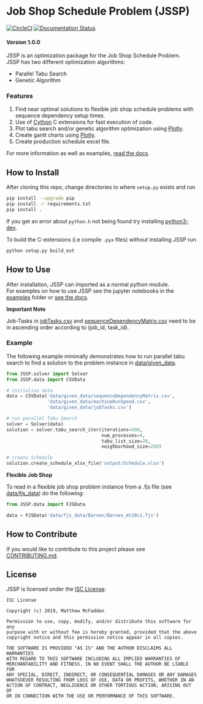 # Job Shop Schedule Problem (JSSP)

[![CircleCI](https://circleci.com/gh/mcfadd/Job_Shop_Schedule_Problem/tree/development.svg?style=svg)](https://circleci.com/gh/mcfadd/Job_Shop_Schedule_Problem/tree/development)
[![Documentation Status](https://readthedocs.org/projects/job-shop-schedule-problem/badge/?version=latest)](https://job-shop-schedule-problem.readthedocs.io/en/latest/?badge=latest)

#### Version 1.0.0 

JSSP is an optimization package for the Job Shop Schedule Problem.  
JSSP has two different optimization algorithms:  

- Parallel Tabu Search
- Genetic Algorithm

### Features 

1. Find near optimal solutions to flexible job shop schedule problems with sequence dependency setup times.
2. Use of [Cython](https://cython.org/) C extensions for fast execution of code.
3. Plot tabu search and/or genetic algorithm optimization using [Plotly](https://plot.ly/).
4. Create gantt charts using [Plotly](https://plot.ly/).
5. Create production schedule excel file.

For more information as well as examples, [read the docs](https://readthedocs.org/projects/job-shop-schedule-problem/).

## How to Install

After cloning this repo, change directories to where `setup.py` exists and run 
```bash
pip install --upgrade pip
pip install -r requirements.txt
pip install .
```
If you get an error about `python.h` not being found try installing [python3-dev](https://stackoverflow.com/questions/31002091/what-is-python-dev-package-used-for).

To build the C-extensions (i.e compile `.pyx` files) without installing JSSP run
```bash
python setup.py build_ext
```

## How to Use

After installation, JSSP can imported as a normal python module.  
For examples on how to use JSSP see the jupyter notebooks in the [examples](https://github.com/mcfadd/Job_Shop_Schedule_Problem/tree/master/examples) folder or [see the docs](https://job-shop-schedule-problem.readthedocs.io/en/stable/Examples.html).

**Important Note**

Job-Tasks in [jobTasks.csv](https://github.com/mcfadd/Job_Shop_Schedule_Problem/blob/master/data/given_data/jobTasks.csv) and [sequenceDependencyMatrix.csv](https://github.com/mcfadd/Job_Shop_Schedule_Problem/blob/master/data/given_data/sequenceDependencyMatrix.csv) need to be in ascending order according to (job_id, task_id).  

### Example

The following example minimally demonstrates how to run parallel tabu search to find a solution to the problem instance in [data/given_data](https://github.com/mcfadd/Job_Shop_Schedule_Problem/tree/master/data/given_data).

```python
from JSSP.solver import Solver
from JSSP.data import CSVData

# initialize data
data = CSVData('data/given_data/sequenceDependencyMatrix.csv',
               'data/given_data/machineRunSpeed.csv',
               'data/given_data/jobTasks.csv')

# run parallel Tabu Search
solver = Solver(data)
solution = solver.tabu_search_iter(iterations=500,
                                   num_processes=4,
                                   tabu_list_size=20,
                                   neighborhood_size=250)

# create Schedule
solution.create_schedule_xlsx_file('output/Schedule.xlsx')                   
```

**Flexible Job Shop**

To read in a flexible job shop problem instance from a .fjs file (see [data/fjs_data](https://github.com/mcfadd/Job_Shop_Schedule_Problem/tree/master/data/fjs_data)) do the following:
```python
from JSSP.data import FJSData

data = FJSData('data/fjs_data/Barnes/Barnes_mt10c1.fjs')
```

## How to Contribute

If you would like to contribute to this project please see [CONTRIBUTING.md](https://github.com/mcfadd/Job_Shop_Schedule_Problem/blob/master/CONTRIBUTING.md).

## License

JSSP is licensed under the [ISC License](https://github.com/mcfadd/Job_Shop_Schedule_Problem/blob/master/LICENSE):
```text
ISC License

Copyright (c) 2019, Matthew McFadden

Permission to use, copy, modify, and/or distribute this software for any
purpose with or without fee is hereby granted, provided that the above
copyright notice and this permission notice appear in all copies.

THE SOFTWARE IS PROVIDED "AS IS" AND THE AUTHOR DISCLAIMS ALL WARRANTIES
WITH REGARD TO THIS SOFTWARE INCLUDING ALL IMPLIED WARRANTIES OF
MERCHANTABILITY AND FITNESS. IN NO EVENT SHALL THE AUTHOR BE LIABLE FOR
ANY SPECIAL, DIRECT, INDIRECT, OR CONSEQUENTIAL DAMAGES OR ANY DAMAGES
WHATSOEVER RESULTING FROM LOSS OF USE, DATA OR PROFITS, WHETHER IN AN
ACTION OF CONTRACT, NEGLIGENCE OR OTHER TORTIOUS ACTION, ARISING OUT OF
OR IN CONNECTION WITH THE USE OR PERFORMANCE OF THIS SOFTWARE.
```


